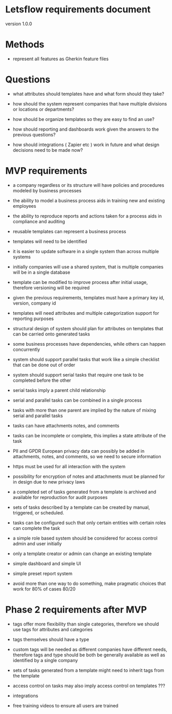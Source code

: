 # Letsflow requirements document
version 1.0.0

# Methods

* represent all features as Gherkin feature files


# Questions 

* what attributes should templates have and what form should they take?

* how should the system represent companies that have multiple divisions or locations or departments?

* how should be organize templates so they are easy to find an use?

* how should reporting and dashboards work given the answers to the previous questions?

* how should integrations ( Zapier etc ) work in future and what design decisions need to be made now?

# MVP requirements

* a company regardless or its structure will have policies and procedures modeled by business processes

* the ability to model a business process aids in training new and existing employees

* the ability to reproduce reports and actions taken for a process aids in compliance and auditing

* reusable templates can represent a business process

* templates will need to be identified

* it is easier to update software in a single system than across multiple systems

* initially companies will use a shared system, that is multiple companies will be in a single database

* template can be modified to improve process after initial usage, therefore versioning will be required

* given the previous requirements, templates must have a primary key id, version, company id

* templates will need attributes and multiple categorization support for reporting purposes

* structural design of system should plan for attributes on templates that can be carried onto generated tasks

* some business processes have dependencies, while others can happen concurrently

* system should support parallel tasks that work like a simple checklist that can be done out of order

* system should support serial tasks that require one task to be completed before the other

* serial tasks imply a parent child relationship

* serial and parallel tasks can be combined in a single process

* tasks with more than one parent are implied by the nature of mixing serial and parallel tasks 

* tasks can have attachments notes, and comments 

* tasks can be incomplete or complete, this implies a state attribute of the task

* PII and GPDR European privacy data can possibly be added in attachments, notes, and comments, so we need to secure information

* https must be used for all interaction with the system

* possibility for encryption of notes and attachments must be planned for in design due to new privacy laws

* a completed set of tasks generated from a template is archived and available for reproduction for audit purposes

* sets of tasks described by a template can be created by manual, triggered, or scheduled.

* tasks can be configured such that only certain entities with certain roles can complete the task

* a simple role based system should be considered for access control admin and user initially

* only a template creator or admin can change an existing template

* simple dashboard and simple UI 

* simple preset report system

* avoid more than one way to do something, make pragmatic choices that work for 80% of cases 80/20



# Phase 2 requirements after MVP

* tags offer more flexibility than single categories, therefore we should use tags for attributes and categories

* tags themselves should have a type

* custom tags will be needed as different companies have different needs, therefore tags and type should be both be generally available as well as identified by a single company

* sets of tasks generated from a template might need to inherit tags from the template

* access control on tasks may also imply access control on templates ???

* integrations

* free training videos to ensure all users are trained

